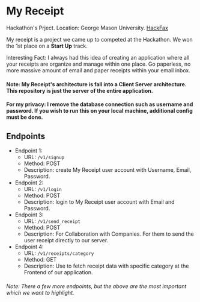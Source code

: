 <h1>My Receipt</h1>
<p>Hackathon's Prject. Location: George Mason University. <a href="https://www.hackfax.com/">HackFax</a> </p>

<p>My receipt is a project we came up to competed at the Hackathon. We won the 1st place on a <b>Start Up</b> track.</p>
<p>Interesting Fact: I always had this idea of creating an application where all your receipts are organize and manage within one place. Go paperless, no more massive amount of email and paper receipts within your email inbox.</p>

<h4>Note: My Receipt's architecture is fall into a Client Server architecture. This repository is just the server of the entire application.</h4>
<h4>For my privacy: I remove the database connection such as username and password. If you wish to run this on your local machine, additional config must be done.</h4>

## Endpoints

- Endpoint 1:
  - URL: `/v1/signup`
  - Method: POST
  - Description: create My Receipt user account with Username, Email, Password.
- Endpoint 2:
  - URL: `/v1/login`
  - Method: POST
  - Description: login to My Receipt user account with Email and Password.
- Endpoint 3:
  - URL: `/v1/send_receipt`
  - Method: POST
  - Description: For Collaboration with Companies. For them to send the user receipt directly to our server.
- Endpoint 4:
  - URL: `/v1/receipts/category`
  - Method: GET
  - Description: Use to fetch receipt data with specific category at the Frontend of our application.
 
<h6>Note: There a few more endpoints, but the above are the most important which we want to highlight.</h6>
